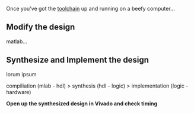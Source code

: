 
Once you've got the [toolchain](./installing-the-toolchain.md) up and running on a beefy computer... 

## Modify the design

matlab... 

## Synthesize and Implement the design

lorum ipsum

compiliation (mlab - hdl) > synthesis (hdl - logic) > implementation (logic - hardware)

**Open up the synthesized design in Vivado and check timing**


